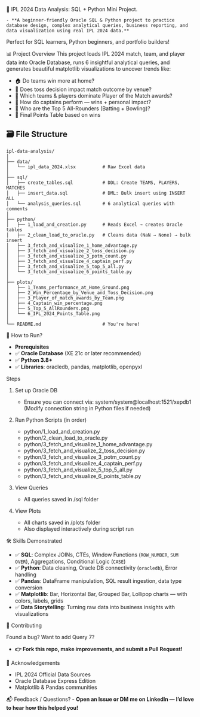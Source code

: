 🏏 IPL 2024 Data Analysis: SQL + Python Mini Project.

	- **A beginner-friendly Oracle SQL & Python project to practice database design, complex analytical queries, business reporting, and data visualization using real IPL 2024 data.**

Perfect for SQL learners, Python beginners, and portfolio builders!

📊 Project Overview
This project loads IPL 2024 match, team, and player data into Oracle Database, runs 6 insightful analytical queries, and generates beautiful matplotlib visualizations to uncover trends like:

- 🏠 Do teams win more at home?
- 🎯 Does toss decision impact match outcome by venue?
- 🌟 Which teams & players dominate Player of the Match awards?
- 👑 How do captains perform — wins + personal impact?
- 💪 Who are the Top 5 All-Rounders (Batting + Bowling)?
- 🥇 Final Points Table based on wins

## 🗃️ File Structure

```
ipl-data-analysis/
│
├── data/
│   └── ipl_data_2024.xlsx          # Raw Excel data
│
├── sql/
│   ├── create_tables.sql           # DDL: Create TEAMS, PLAYERS, MATCHES
│   ├── insert_data.sql             # DML: Bulk insert using INSERT ALL
│   └── analysis_queries.sql        # 6 analytical queries with comments
│
├── python/
│   ├── 1_load_and_creation.py      # Reads Excel → creates Oracle tables
│   ├── 2_clean_load_to_oracle.py   # Cleans data (NaN → None) → bulk insert
│   ├── 3_fetch_and_visualize_1_home_advantage.py
│   ├── 3_fetch_and_visualize_2_toss_decision.py
│   ├── 3_fetch_and_visualize_3_potm_count.py
│   ├── 3_fetch_and_visualize_4_captain_perf.py
│   ├── 3_fetch_and_visualize_5_top_5_all.py
│   └── 3_fetch_and_visualize_6_points_table.py
│
├── plots/
│   ├── 1_Teams_performance_at_Home_Ground.png
│   ├── 2_Win_Percentage_by_Venue_and_Toss_Decision.png
│   ├── 3_Player_of_match_awards_by_Team.png
│   ├── 4_Captain_win_percentage.png
│   ├── 5_Top_5_AllRounders.png
│   └── 6_IPL_2024_Points_Table.png
│
└── README.md                       # You're here!
```

🚀 How to Run?
- **Prerequisites**
- ✅ **Oracle Database** (XE 21c or later recommended)
- ✅ **Python 3.8+**
- ✅ **Libraries**: oracledb, pandas, matplotlib, openpyxl

Steps
1. Set up Oracle DB
	- Ensure you can connect via: system/system@localhost:1521/xepdb1
	  (Modify connection string in Python files if needed)

2. Run Python Scripts (in order)
	- python/1_load_and_creation.py
	- python/2_clean_load_to_oracle.py
	- python/3_fetch_and_visualize_1_home_advantage.py
	- python/3_fetch_and_visualize_2_toss_decision.py
	- python/3_fetch_and_visualize_3_potm_count.py
	- python/3_fetch_and_visualize_4_captain_perf.py
	- python/3_fetch_and_visualize_5_top_5_all.py
	- python/3_fetch_and_visualize_6_points_table.py

3. View Queries
	- All queries saved in /sql folder

4. View Plots
	- All charts saved in /plots folder
	- Also displayed interactively during script run

🛠️ Skills Demonstrated

- ✅ **SQL**: Complex JOINs, CTEs, Window Functions (`ROW_NUMBER`, `SUM OVER`), Aggregations, Conditional Logic (`CASE`)
- ✅ **Python**: Data cleaning, Oracle DB connectivity (`oracledb`), Error handling
- ✅ **Pandas**: DataFrame manipulation, SQL result ingestion, data type conversion
- ✅ **Matplotlib**: Bar, Horizontal Bar, Grouped Bar, Lollipop charts — with colors, labels, grids
- ✅ **Data Storytelling**: Turning raw data into business insights with visualizations

🤝 Contributing

Found a bug? Want to add Query 7?
- **👉 Fork this repo, make improvements, and submit a Pull Request!**

🙌 Acknowledgements

- IPL 2024 Official Data Sources
- Oracle Database Express Edition
- Matplotlib & Pandas communities

📬 Feedback / Questions?
	- **Open an Issue or DM me on LinkedIn — I’d love to hear how this helped you!**











